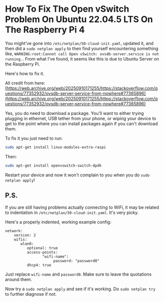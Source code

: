 # How To Fix The Open vSwitch Problem On Ubuntu 22.04.5 LTS On The Raspberry Pi 4

You might've gone into `/etc/netplan/50-cloud-init.yaml`, updated it, and then did a `sudo netplan apply` to then find yourself encountering something like, `WARNING:root:Cannot call Open vSwitch: ovsdb-server.service is not running.`. From what I've found, it seems like this is due to Ubuntu Server on the Raspberry Pi.

Here's how to fix it.

All credit from here: [https://web.archive.org/web/20250910171255/https://stackoverflow.com/questions/77352932/ovsdb-server-service-from-nowhere#77365896](https://web.archive.org/web/20250910171255/https://stackoverflow.com/questions/77352932/ovsdb-server-service-from-nowhere#77365896)

Yes, you do need to download a package. You'll want to either trying plugging in ethernet, USB tether from your phone, or wiping your device to get to the point where you can install packages again if you can't download them.

To fix it you just need to run:
```bash
sudo apt-get install linux-modules-extra-raspi
```
Then:
```bash
sudo apt-get install openvswitch-switch-dpdk
```

Restart your device and now it won't complain to you when you do `sudo netplan apply`!
## P.S.
If you are still having problems actually connecting to WiFi, it may be related to indentation in `/etc/netplan/50-cloud-init.yaml`. It's very picky.

Here's a properly indented, working example config:
```
network:
    version: 2
    wifis:
       wlan0:
          optional: true
          access-points:
                 "wifi-name":
                      password: "password0"
          dhcp4: true
```

Just replace `wifi-name` and `password0`. Make sure to leave the quotations around them.

Now try a `sudo netplan apply` and see if it's working. Do `sudo netplan try` to further diagnose if not.